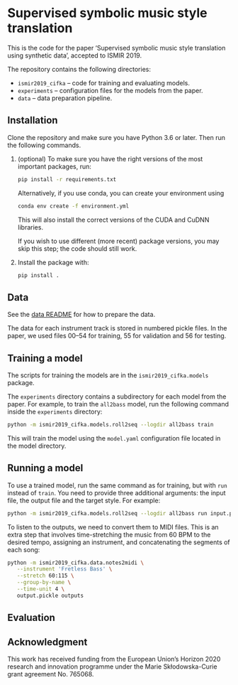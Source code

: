 # Supervised symbolic music style translation
This is the code for the paper ‘Supervised symbolic music style translation using synthetic data’, accepted to ISMIR 2019.

The repository contains the following directories:
- `ismir2019_cifka` – code for training and evaluating models.
- `experiments` – configuration files for the models from the paper.
- `data` – data preparation pipeline.

## Installation

Clone the repository and make sure you have Python 3.6 or later. Then run the following commands.

1. (optional) To make sure you have the right versions of the most important packages, run:
   ```sh
   pip install -r requirements.txt
   ```
   Alternatively, if you use conda, you can create your environment using
   ```sh
   conda env create -f environment.yml
   ```
   This will also install the correct versions of the CUDA and CuDNN libraries.
   
   If you wish to use different (more recent) package versions, you may skip this step; the code should still work.

2. Install the package with:

   ```sh
   pip install .
   ```

## Data

See the [data README](data/README.md) for how to prepare the data.

The data for each instrument track is stored in numbered pickle files. In the paper, we used files 00–54 for training, 55 for validation and 56 for testing.

## Training a model

The scripts for training the models are in the `ismir2019_cifka.models` package.

The `experiments` directory contains a subdirectory for each model from the paper. For example, to train the `all2bass` model, run the following command inside the `experiments` directory:
```sh
python -m ismir2019_cifka.models.roll2seq --logdir all2bass train
```
This will train the model using the `model.yaml` configuration file located in the model directory.

## Running a model

To use a trained model, run the same command as for training, but with `run` instead of `train`. You need to provide three additional arguments: the input file, the output file and the target style. For example:
```sh
python -m ismir2019_cifka.models.roll2seq --logdir all2bass run input.pickle output.pickle ZZREGGAE
```
To listen to the outputs, we need to convert them to MIDI files. This is an extra step that involves time-stretching the music from 60 BPM to the desired tempo, assigning an instrument, and concatenating the segments of each song:
```sh
python -m ismir2019_cifka.data.notes2midi \
   --instrument 'Fretless Bass' \
   --stretch 60:115 \
   --group-by-name \
   --time-unit 4 \
   output.pickle outputs
```

## Evaluation

## Acknowledgment
This work has received funding from the European Union’s Horizon 2020 research and innovation programme under the Marie Skłodowska-Curie grant agreement No. 765068.
